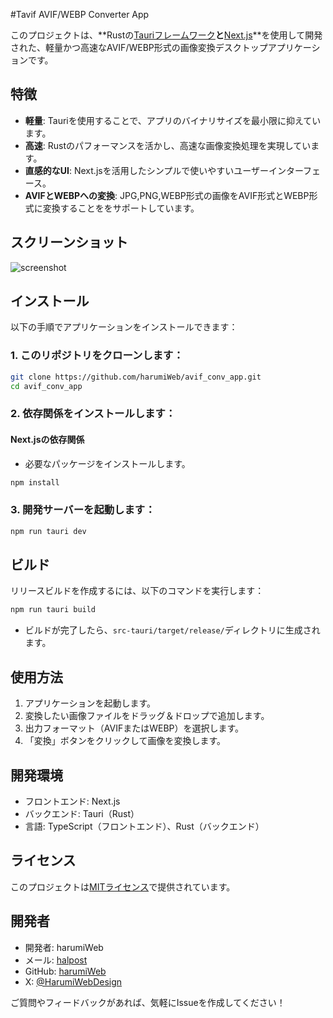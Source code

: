 #Tavif AVIF/WEBP Converter App

このプロジェクトは、**Rustの[Tauriフレームワーク](https://tauri.app/)**と**[Next.js](https://nextjs.org/)**を使用して開発された、軽量かつ高速なAVIF/WEBP形式の画像変換デスクトップアプリケーションです。

## 特徴

- **軽量**: Tauriを使用することで、アプリのバイナリサイズを最小限に抑えています。
- **高速**: Rustのパフォーマンスを活かし、高速な画像変換処理を実現しています。
- **直感的なUI**: Next.jsを活用したシンプルで使いやすいユーザーインターフェース。
- **AVIFとWEBPへの変換**: JPG,PNG,WEBP形式の画像をAVIF形式とWEBP形式に変換することををサポートしています。

## スクリーンショット

![screenshot](https://github.com/user-attachments/assets/f76f478f-1467-4c7a-a123-e3f9f74a62bb)

## インストール

以下の手順でアプリケーションをインストールできます：

### 1. このリポジトリをクローンします：
   ```bash
   git clone https://github.com/harumiWeb/avif_conv_app.git
   cd avif_conv_app
   ```

### 2. 依存関係をインストールします：

  #### Next.jsの依存関係
  - 必要なパッケージをインストールします。
   ```bash
   npm install
   ```

### 3. 開発サーバーを起動します：
   ```bash
   npm run tauri dev
   ```

## ビルド

  リリースビルドを作成するには、以下のコマンドを実行します：

   ```bash
   npm run tauri build
   ```

   - ビルドが完了したら、`src-tauri/target/release/`ディレクトリに生成されます。

## 使用方法

1. アプリケーションを起動します。
2. 変換したい画像ファイルをドラッグ＆ドロップで追加します。
3. 出力フォーマット（AVIFまたはWEBP）を選択します。
4. 「変換」ボタンをクリックして画像を変換します。

## 開発環境

- フロントエンド: Next.js
- バックエンド: Tauri（Rust）
- 言語: TypeScript（フロントエンド）、Rust（バックエンド）

## ライセンス

このプロジェクトは[MITライセンス](LICENSE)で提供されています。

## 開発者

- 開発者: harumiWeb
- メール: [halpost](https://www.halpost.tech/contact)
- GitHub: [harumiWeb](https://github.com/harumiWeb)
- X: [@HarumiWebDesign](https://x.com/HarumiWebDesign)

ご質問やフィードバックがあれば、気軽にIssueを作成してください！
